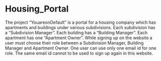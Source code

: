# Housing_Portal
The project “YouareonDefault” is a portal for a housing company which has apartments and buildings under  various subdivisions. Each subdivision has a “Subdivision Manager”. Each building has a “Building Manager”.  Each apartment has one “Apartment Owner”. While signing up on the website a user must choose their role between a Subdivision Manager, Building  Manager and Apartment Owner. One user can use only one email id for one role. The same email id cannot to  be used to sign up again in this website.
